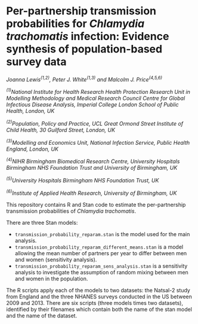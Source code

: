 # Per-partnership transmission probabilities for _Chlamydia trachomatis_ infection: Evidence synthesis of population-based survey data

_Joanna Lewis<sup>(1,2)</sup>, Peter J. White<sup>(1,3)</sup> and Malcolm J. Price<sup>(4,5,6)</sup>_

_<sup>(1)</sup>National Institute for Health Research Health Protection Research Unit in Modelling Methodology and Medical Research Council Centre for Global Infectious Disease Analysis, Imperial College London School of Public Health, London, UK_

_<sup>(2)</sup>Population, Policy and Practice, UCL Great Ormond Street Institute of Child Health, 30 Guilford Street, London, UK_

_<sup>(3)</sup>Modelling and Economics Unit, National Infection Service, Public Health England, London, UK_

_<sup>(4)</sup>NIHR Birmingham Biomedical Research Centre, University Hospitals Birmingham NHS Foundation Trust and University of Birmingham, UK_

_<sup>(5)</sup>University Hospitals Birmingham NHS Foundation Trust, UK_

_<sup>(6)</sup>Institute of Applied Health Research, University of Birmingham, UK_

This repository contains R and Stan code to estimate the per-partnership transmission probabilities of _Chlamydia trachomatis_.

There are three Stan models:
* `transmission_probability_reparam.stan` is the model used for the main analysis.
* `transmission_probability_reparam_different_means.stan` is a model allowing the mean number of partners per year to differ between men and women (sensitivity analysis).
* `transmission_probability_reparam_sens_analysis.stan` is a sensitivity analysis to investigate the assumption of random mixing between men and women in the population.

The R scripts apply each of the models to two datasets: the Natsal-2 study from England and the three NHANES surveys conducted in the US between 2009 and 2013. There are six scripts (three models times two datasets), identified by their filenames which contain both the name of the stan model and the name of the dataset.
